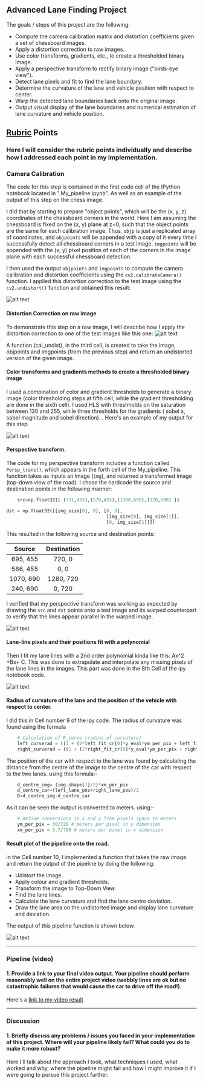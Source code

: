 ## Advanced Lane Finding Project

The goals / steps of this project are the following:

* Compute the camera calibration matrix and distortion coefficients given a set of chessboard images.
* Apply a distortion correction to raw images.
* Use color transforms, gradients, etc., to create a thresholded binary image.
* Apply a perspective transform to rectify binary image ("birds-eye view").
* Detect lane pixels and fit to find the lane boundary.
* Determine the curvature of the lane and vehicle position with respect to center.
* Warp the detected lane boundaries back onto the original image.
* Output visual display of the lane boundaries and numerical estimation of lane curvature and vehicle position.

[//]: # (Image References)

[image1]: ./output_images/Distortion_Correction.png "Undistorted"
[image2]: ./output_images/Undistorted_Raw_Image.png "Undistorted"
[image3]: ./output_images/Combined_Transform.png "Road Transformed"
[image4]: ./output_images/Perspective_Transform_Ex.png "Perspective Image"
[image5]: ./output_images/Lane_Detection_MW.png "Lane Poly"
[image6]: ./output_images/Finding_Lane_Curve_Centre.png "Road Transformed"

[video1]: ./output_Video/project_video.mp4 "Video"

## [Rubric](https://review.udacity.com/#!/rubrics/571/view) Points

### Here I will consider the rubric points individually and describe how I addressed each point in my implementation.  

### Camera Calibration

The code for this step is contained in the first code cell of the IPython notebook located in ".My_pipeline.ipynb". As well as an example of the output of this step on the chess image.  

I did that by starting to prepare "object points", which will be the (x, y, z) coordinates of the chessboard corners in the world. Here I am assuming the chessboard is fixed on the (x, y) plane at z=0, such that the object points are the same for each calibration image.  Thus, `objp` is just a replicated array of coordinates, and `objpoints` will be appended with a copy of it every time I successfully detect all chessboard corners in a test image.  `imgpoints` will be appended with the (x, y) pixel position of each of the corners in the image plane with each successful chessboard detection.  

I then used the output `objpoints` and `imgpoints` to compute the camera calibration and distortion coefficients using the `cv2.calibrateCamera()` function.  I applied this distortion correction to the test image using the `cv2.undistort()` function and obtained this result: 

![alt text][image1]


#### Distortion Correction on raw image

To demonstrate this step on a raw image, I will describe how I apply the distortion correction to one of the test images like this one:
![alt text][image2]

A function (cal_undist), in the third cell,  is created to take the image, objpoints and imgpoints (from the previous step) and return an undistorted version of the given image. 

#### Color transforms and gradients methods to create a thresholded binary image

I used a combination of color and gradient thresholds to generate a binary image (color thresholding steps at fifth cell, while the gradient thresholding are done in the sixth cell). I used HLS with threshholds on the saturation between 130 and 255, while three thresholds for the gradients ( sobel x, sobel magnitude and sobel direction). .  Here's an example of my output for this step.

![alt text][image3]

#### Perspective transform.

The code for my perspective transform includes a function called `Persp_trans()`, which appears in the forth cell of the My_pipeline.  This function takes as inputs an image (`img`), and returned a transformed image (top-down view of the road).  I chose the hardcode the source and destination points in the following manner:

```python
    src=np.float32([ (731,455),(570,455),(1300,690),(120,690) ])

dst = np.float32([[img_size[0], 0], [0, 0], 
                                     [img_size[0], img_size[1]], 
                                     [0, img_size[1]]])
```

This resulted in the following source and destination points:

| Source        | Destination   | 
|:-------------:|:-------------:| 
| 695, 455      | 720, 0        | 
| 586, 455      | 0, 0          |
| 1070, 690     | 1280, 720     |
| 240, 690      | 0, 720        |

I verified that my perspective transform was working as expected by drawing the `src` and `dst` points onto a test image and its warped counterpart to verify that the lines appear parallel in the warped image.

![alt text][image4]

#### Lane-line pixels and their positions fit with a polynomial

Then I fit my lane lines with a 2nd order polynomial kinda like this: Ax^2 +Bx+ C. This was done to extrapolate and interpolate any missing pixels of the lane lines in the images. This part was done in the 8th Cell of the ipy notebook code. 

![alt text][image5]

#### Radius of curvature of the lane and the position of the vehicle with respect to center.

I did this in Cell number 9 of the ipy code. The radius of curvature was found using the formula 
```python
    # Calculation of R_curve (radius of curvature)
    left_curverad = ((1 + (2*left_fit_cr[0]*y_eval*ym_per_pix + left_fit_cr[1])**2)**1.5) / np.absolute(2*left_fit_cr[0])
    right_curverad = ((1 + (2*right_fit_cr[0]*y_eval*ym_per_pix + right_fit_cr[1])**2)**1.5) / np.absolute(2*right_fit_cr[0])
```
The position of the car with respect to the lane was found by calculating the distance from the centre of the image to the centre of the car with respect to the two lanes. using this formula:- 
```python
    d_centre_img= (img.shape[1]/2)*xm_per_pix
    d_centre_car=(left_lane_pos+right_lane_pos)/2
    D=d_centre_img-d_centre_car
```
As it can be seen the output is converted to meters. using:- 

```python
    # Define conversions in x and y from pixels space to meters
    ym_per_pix = 30/720 # meters per pixel in y dimension
    xm_per_pix = 3.7/700 # meters per pixel in x dimension
```

#### Result plot of the pipeline onto the road.

in the Cell number 10, I implemented a function that takes the raw image and return the output of the pipeline by doing the following:
* Udistort the image. 
* Apply colour and gradient thresholds.
* Transform the image to Top-Down View. 
* Find the lane lines. 
* Calculate the lane curvature and find the lane centre deviation.
* Draw the lane area on the undistorted image and display lane curvature and deviation. 

The output of this pipeline function is shown below. 

![alt text][image6]

---

### Pipeline (video)

#### 1. Provide a link to your final video output.  Your pipeline should perform reasonably well on the entire project video (wobbly lines are ok but no catastrophic failures that would cause the car to drive off the road!).

Here's a [link to my video result](./output_Video/project_video.mp4)

---

### Discussion

#### 1. Briefly discuss any problems / issues you faced in your implementation of this project.  Where will your pipeline likely fail?  What could you do to make it more robust?

Here I'll talk about the approach I took, what techniques I used, what worked and why, where the pipeline might fail and how I might improve it if I were going to pursue this project further.  
